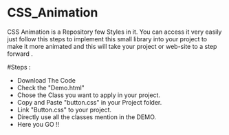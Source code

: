 # CSS_Animation
CSS Animation is a Repository few Styles in it. You can access it very easily just follow this steps to implement this small library into your project to make it more animated and this
will take your project or web-site to a step forward .

#Steps :
- Download The Code
- Check the "Demo.html" 
- Chose the Class you want to apply in your project.
- Copy and Paste "button.css" in your Project folder.
- Link "Button.css" to your project.
- Directly use all the classes mention in the DEMO.
- Here you GO !!
